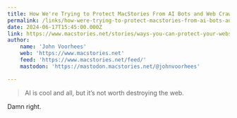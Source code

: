 ```yaml
---
title: How We're Trying to Protect MacStories From AI Bots and Web Crawlers
permalink: /links/how-were-trying-to-protect-macstories-from-ai-bots-and-web-crawlers/index.html
date: 2024-06-17T15:45:00.000Z
link: https://www.macstories.net/stories/ways-you-can-protect-your-website-from-ai-web-crawlers/
author:
    name: 'John Voorhees'
    web: 'https://www.macstories.net'
    feed: 'https://www.macstories.net/feed/'
    mastodon: 'https://mastodon.macstories.net/@johnvoorhees'

---
```


> AI is cool and all, but it’s not worth destroying the web.

Damn right.
